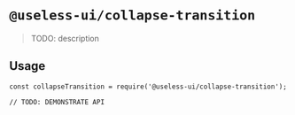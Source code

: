 # `@useless-ui/collapse-transition`

> TODO: description

## Usage

```
const collapseTransition = require('@useless-ui/collapse-transition');

// TODO: DEMONSTRATE API
```
